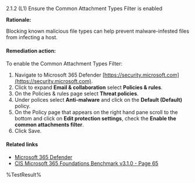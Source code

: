 2.1.2 (L1) Ensure the Common Attachment Types Filter is enabled

**Rationale:**

Blocking known malicious file types can help prevent malware-infested files from infecting a host.

#### Remediation action:



To enable the Common Attachment Types Filter:
1. Navigate to Microsoft 365 Defender [https://security.microsoft.com](https://security.microsoft.com).
2. Click to expand **Email & collaboration** select **Policies & rules**.
3. On the Policies & rules page select **Threat policies**.
4. Under polices select **Anti-malware** and click on the **Default (Default)** policy.
5. On the Policy page that appears on the right hand pane scroll to the bottom and click on **Edit protection settings**, check the **Enable the common attachments filter**.
6. Click Save.

#### Related links

* [Microsoft 365 Defender](https://security.microsoft.com)
* [CIS Microsoft 365 Foundations Benchmark v3.1.0 - Page 65](https://www.cisecurity.org/benchmark/microsoft_365)

<!--- Results --->
%TestResult%